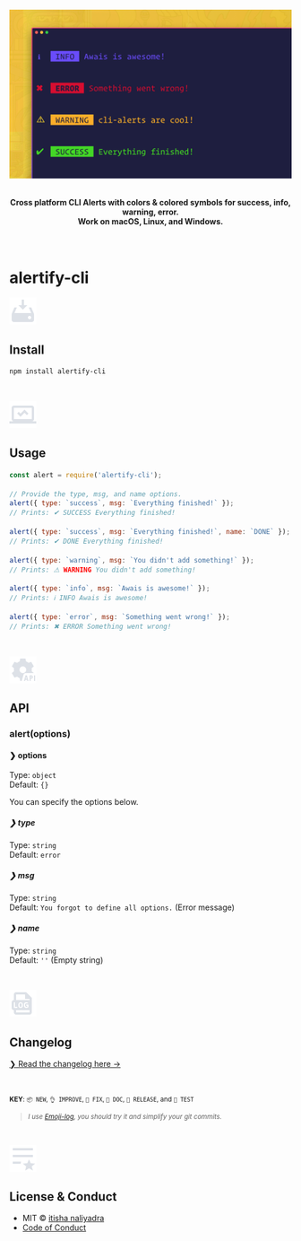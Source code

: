 <h4 align="center">
    <a href="https://github.com/ahmadawais/cli-alerts">
        <img src="https://raw.githubusercontent.com/ahmadawais/cli-alerts/HEAD/.github/cli-alerts.png" alt="cli-alerts screenshot" />
    </a>
    <br>
    <br>

Cross platform CLI Alerts with colors & colored symbols for success, info, warning, error.
<br>
Work on macOS, Linux, and Windows.

</h4>

<br>

# alertify-cli

[![📟](https://raw.githubusercontent.com/ahmadawais/stuff/master/images/git/install.png)](./../../)

## Install

```sh
npm install alertify-cli
```

<br>

[![⚙️](https://raw.githubusercontent.com/ahmadawais/stuff/master/images/git/usage.png)](./../../)

## Usage

```js
const alert = require('alertify-cli');

// Provide the type, msg, and name options.
alert({ type: `success`, msg: `Everything finished!` });
// Prints: ✔ SUCCESS Everything finished!

alert({ type: `success`, msg: `Everything finished!`, name: `DONE` });
// Prints: ✔ DONE Everything finished!

alert({ type: `warning`, msg: `You didn't add something!` });
// Prints: ⚠ WARNING You didn't add something!

alert({ type: `info`, msg: `Awais is awesome!` });
// Prints: ℹ INFO Awais is awesome!

alert({ type: `error`, msg: `Something went wrong!` });
// Prints: ✖ ERROR Something went wrong!
```

<br />

[![📃](https://raw.githubusercontent.com/ahmadawais/stuff/master/images/git/options.png)](./../../)

## API

### alert(options)

#### ❯ options

Type: `object`<br>
Default: `{}`

You can specify the options below.

##### ❯ type

Type: `string`<br>
Default: `error`

##### ❯ msg

Type: `string`<br>
Default: `You forgot to define all options.` (Error message)

##### ❯ name

Type: `string`<br>
Default: `''` (Empty string)

<br>

[![📝](https://raw.githubusercontent.com/ahmadawais/stuff/master/images/git/log.png)](changelog.md)

## Changelog

[❯ Read the changelog here →](changelog.md)

<br>

<small>**KEY**: `📦 NEW`, `👌 IMPROVE`, `🐛 FIX`, `📖 DOC`, `🚀 RELEASE`, and `🤖 TEST`

> _I use [Emoji-log](https://github.com/ahmadawais/Emoji-Log), you should try it and simplify your git commits._

</small>

<br>

[![📃](https://raw.githubusercontent.com/ahmadawais/stuff/master/images/git/license.png)](./../../)

## License & Conduct

-   MIT © [itisha naliyadra](https://twitter.com/)
-   [Code of Conduct](code-of-conduct.md)

<br>

